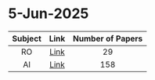 # 5-Jun-2025

| Subject | Link | Number of Papers |
|:-----:|:----:|:----------------:|
| RO | [Link](https://github.com/KJaebye/EmbodiedAI-Robotics-arXiv-Daily-Reporter/tree/main/5-Jun-2025/RO) | 29 |
| AI | [Link](https://github.com/KJaebye/EmbodiedAI-Robotics-arXiv-Daily-Reporter/tree/main/5-Jun-2025/AI) | 158 |
